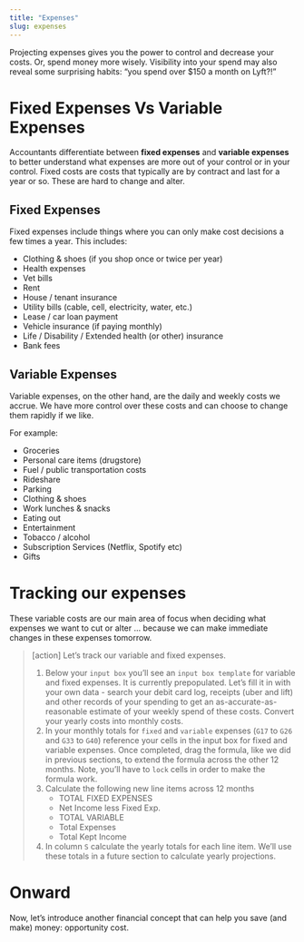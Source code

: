 ```yaml
---
title: "Expenses"
slug: expenses
---
```


Projecting expenses gives you the power to control and decrease your costs. Or, spend money more wisely. Visibility into your spend may also reveal some surprising habits: “you spend over $150 a month on Lyft?!”

# Fixed Expenses Vs Variable Expenses

Accountants differentiate between **fixed expenses** and **variable expenses** to better understand what expenses are more out of your control or in your control. Fixed costs are costs that typically are by contract and last for a year or so. These are hard to change and alter.

## Fixed Expenses

Fixed expenses include things where you can only make cost decisions a few times a year. This includes:

* Clothing & shoes (if you shop once or twice per year)
* Health expenses
* Vet bills
* Rent
* House / tenant insurance
* Utility bills (cable, cell, electricity, water, etc.)
* Lease / car loan payment
* Vehicle insurance (if paying monthly)
* Life / Disability / Extended health (or other) insurance
* Bank fees

## Variable Expenses

Variable expenses, on the other hand, are the daily and weekly costs we accrue. We have more control over these costs and can choose to change them rapidly if we like.

For example:

* Groceries
* Personal care items (drugstore)
* Fuel / public transportation costs
* Rideshare
* Parking
* Clothing & shoes
* Work lunches & snacks
* Eating out
* Entertainment
* Tobacco / alcohol
* Subscription Services (Netflix, Spotify etc)
* Gifts

# Tracking our expenses

These variable costs are our main area of focus when deciding what expenses we want to cut or alter … because we can make immediate changes in these expenses tomorrow.

>[action]
> Let’s track our variable and fixed expenses.
>
> 1. Below your `input box` you’ll see an `input box template` for variable and fixed expenses. It is currently prepopulated. Let’s fill it in with your own data - search your debit card log, receipts (uber and lift) and other records of your spending to get an as-accurate-as-reasonable estimate of your weekly spend of these costs. Convert your yearly costs into monthly costs.
> 1. In your monthly totals for `fixed` and `variable` expenses (`G17` to `G26` and `G33` to `G40`) reference your cells in the input box for fixed and variable expenses. Once completed, drag the formula, like we did in previous sections, to extend the formula across the other 12 months. Note, you’ll have to `lock` cells in order to make the formula work.
> 1. Calculate the following new line items across 12 months
>     * TOTAL FIXED EXPENSES
>     * Net Income less Fixed Exp.
>     * TOTAL VARIABLE
>     * Total Expenses
>     * Total Kept Income
> 1. In column `S` calculate the yearly totals for each line item. We’ll use these totals in a future section to calculate yearly projections.

# Onward

Now, let’s introduce another financial concept that can help you save (and make) money: opportunity cost.
